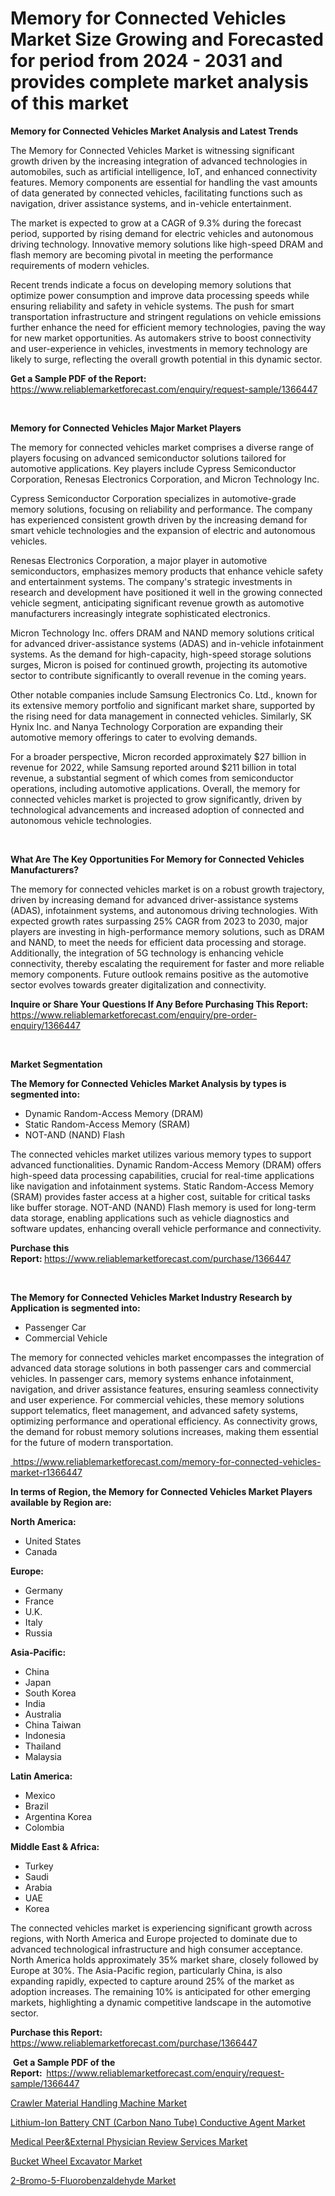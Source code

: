 <p><h1>Memory for Connected Vehicles Market Size Growing and Forecasted for period from 2024 - 2031 and provides complete market analysis of this market</h1></p><p><strong>Memory for Connected Vehicles Market Analysis and Latest Trends</strong></p>
<p><p>The Memory for Connected Vehicles Market is witnessing significant growth driven by the increasing integration of advanced technologies in automobiles, such as artificial intelligence, IoT, and enhanced connectivity features. Memory components are essential for handling the vast amounts of data generated by connected vehicles, facilitating functions such as navigation, driver assistance systems, and in-vehicle entertainment. </p><p>The market is expected to grow at a CAGR of 9.3% during the forecast period, supported by rising demand for electric vehicles and autonomous driving technology. Innovative memory solutions like high-speed DRAM and flash memory are becoming pivotal in meeting the performance requirements of modern vehicles. </p><p>Recent trends indicate a focus on developing memory solutions that optimize power consumption and improve data processing speeds while ensuring reliability and safety in vehicle systems. The push for smart transportation infrastructure and stringent regulations on vehicle emissions further enhance the need for efficient memory technologies, paving the way for new market opportunities. As automakers strive to boost connectivity and user-experience in vehicles, investments in memory technology are likely to surge, reflecting the overall growth potential in this dynamic sector.</p></p>
<p><strong>Get a Sample PDF of the Report:&nbsp;</strong> <a href="https://www.reliablemarketforecast.com/enquiry/request-sample/1366447">https://www.reliablemarketforecast.com/enquiry/request-sample/1366447</a></p>
<p>&nbsp;</p>
<p><strong>Memory for Connected Vehicles Major Market Players</strong></p>
<p><p>The memory for connected vehicles market comprises a diverse range of players focusing on advanced semiconductor solutions tailored for automotive applications. Key players include Cypress Semiconductor Corporation, Renesas Electronics Corporation, and Micron Technology Inc. </p><p>Cypress Semiconductor Corporation specializes in automotive-grade memory solutions, focusing on reliability and performance. The company has experienced consistent growth driven by the increasing demand for smart vehicle technologies and the expansion of electric and autonomous vehicles. </p><p>Renesas Electronics Corporation, a major player in automotive semiconductors, emphasizes memory products that enhance vehicle safety and entertainment systems. The company's strategic investments in research and development have positioned it well in the growing connected vehicle segment, anticipating significant revenue growth as automotive manufacturers increasingly integrate sophisticated electronics.</p><p>Micron Technology Inc. offers DRAM and NAND memory solutions critical for advanced driver-assistance systems (ADAS) and in-vehicle infotainment systems. As the demand for high-capacity, high-speed storage solutions surges, Micron is poised for continued growth, projecting its automotive sector to contribute significantly to overall revenue in the coming years.</p><p>Other notable companies include Samsung Electronics Co. Ltd., known for its extensive memory portfolio and significant market share, supported by the rising need for data management in connected vehicles. Similarly, SK Hynix Inc. and Nanya Technology Corporation are expanding their automotive memory offerings to cater to evolving demands.</p><p>For a broader perspective, Micron recorded approximately $27 billion in revenue for 2022, while Samsung reported around $211 billion in total revenue, a substantial segment of which comes from semiconductor operations, including automotive applications. Overall, the memory for connected vehicles market is projected to grow significantly, driven by technological advancements and increased adoption of connected and autonomous vehicle technologies.</p></p>
<p>&nbsp;</p>
<p><strong>What Are The Key Opportunities For Memory for Connected Vehicles Manufacturers?</strong></p>
<p><p>The memory for connected vehicles market is on a robust growth trajectory, driven by increasing demand for advanced driver-assistance systems (ADAS), infotainment systems, and autonomous driving technologies. With expected growth rates surpassing 25% CAGR from 2023 to 2030, major players are investing in high-performance memory solutions, such as DRAM and NAND, to meet the needs for efficient data processing and storage. Additionally, the integration of 5G technology is enhancing vehicle connectivity, thereby escalating the requirement for faster and more reliable memory components. Future outlook remains positive as the automotive sector evolves towards greater digitalization and connectivity.</p></p>
<p><strong>Inquire or Share Your Questions If Any Before Purchasing This Report:</strong> <a href="https://www.reliablemarketforecast.com/enquiry/pre-order-enquiry/1366447">https://www.reliablemarketforecast.com/enquiry/pre-order-enquiry/1366447</a></p>
<p>&nbsp;</p>
<p><strong>Market Segmentation</strong></p>
<p><strong>The Memory for Connected Vehicles Market Analysis by types is segmented into:</strong></p>
<p><ul><li>Dynamic Random-Access Memory (DRAM)</li><li>Static Random-Access Memory (SRAM)</li><li>NOT-AND (NAND) Flash</li></ul></p>
<p><p>The connected vehicles market utilizes various memory types to support advanced functionalities. Dynamic Random-Access Memory (DRAM) offers high-speed data processing capabilities, crucial for real-time applications like navigation and infotainment systems. Static Random-Access Memory (SRAM) provides faster access at a higher cost, suitable for critical tasks like buffer storage. NOT-AND (NAND) Flash memory is used for long-term data storage, enabling applications such as vehicle diagnostics and software updates, enhancing overall vehicle performance and connectivity.</p></p>
<p><strong>Purchase this Report:&nbsp;</strong><a href="https://www.reliablemarketforecast.com/purchase/1366447">https://www.reliablemarketforecast.com/purchase/1366447</a></p>
<p>&nbsp;</p>
<p><strong>The Memory for Connected Vehicles Market Industry Research by Application is segmented into:</strong></p>
<p><ul><li>Passenger Car</li><li>Commercial Vehicle</li></ul></p>
<p><p>The memory for connected vehicles market encompasses the integration of advanced data storage solutions in both passenger cars and commercial vehicles. In passenger cars, memory systems enhance infotainment, navigation, and driver assistance features, ensuring seamless connectivity and user experience. For commercial vehicles, these memory solutions support telematics, fleet management, and advanced safety systems, optimizing performance and operational efficiency. As connectivity grows, the demand for robust memory solutions increases, making them essential for the future of modern transportation.</p></p>
<p><a href="https://www.reliablemarketforecast.com/memory-for-connected-vehicles-market-r1366447">&nbsp;https://www.reliablemarketforecast.com/memory-for-connected-vehicles-market-r1366447</a></p>
<p><strong>In terms of Region, the Memory for Connected Vehicles Market Players available by Region are:</strong></p>
<p>
    <p> <strong> North America: </strong>
        <ul>
            <li>United States</li>
            <li>Canada</li>
        </ul>
        </p> 
    <p> <strong> Europe: </strong>
        <ul>
            <li>Germany</li>
            <li>France</li>
            <li>U.K.</li>
            <li>Italy</li>
            <li>Russia</li>
        </ul>
        </p> 
    <p> <strong> Asia-Pacific: </strong>
        <ul>
            <li>China</li>
            <li>Japan</li>
            <li>South Korea</li>
            <li>India</li>
            <li>Australia</li>
            <li>China Taiwan</li>
            <li>Indonesia</li>
            <li>Thailand</li>
            <li>Malaysia</li>
        </ul>
        </p> 
    <p> <strong> Latin America: </strong>
        <ul>
            <li>Mexico</li>
            <li>Brazil</li>
            <li>Argentina Korea</li>
            <li>Colombia</li>
        </ul>
        </p> 
    <p> <strong> Middle East & Africa: </strong>
        <ul>
            <li>Turkey</li>
            <li>Saudi</li>
            <li>Arabia</li>
            <li>UAE</li>
            <li>Korea</li>
        </ul>
    </p>
    </p>
<p><p>The connected vehicles market is experiencing significant growth across regions, with North America and Europe projected to dominate due to advanced technological infrastructure and high consumer acceptance. North America holds approximately 35% market share, closely followed by Europe at 30%. The Asia-Pacific region, particularly China, is also expanding rapidly, expected to capture around 25% of the market as adoption increases. The remaining 10% is anticipated for other emerging markets, highlighting a dynamic competitive landscape in the automotive sector.</p></p>
<p><strong>Purchase this Report: </strong><a href="https://www.reliablemarketforecast.com/purchase/1366447">https://www.reliablemarketforecast.com/purchase/1366447</a></p>
<p>&nbsp;<strong>Get a Sample PDF of the Report:&nbsp;&nbsp;</strong><a href="https://www.reliablemarketforecast.com/enquiry/request-sample/1366447">https://www.reliablemarketforecast.com/enquiry/request-sample/1366447</a></p>
<p><strong></strong></p>
<p><p><a href="https://www.linkedin.com/pulse/crawler-material-handling-machine-market-evolution-global-xtdue?trackingId=japUd6feS7qY330%2BTkXlcQ%3D%3D">Crawler Material Handling Machine Market</a></p><p><a href="https://issuu.com/reportprime-2/docs/lithium-ion-battery-cnt-carbon-nano_3465d84f5f23d1">Lithium-Ion Battery CNT (Carbon Nano Tube) Conductive Agent Market</a></p><p><a href="https://github.com/WillieWoodard/Market-Research-Report-List-6/blob/main/medical-peerexternal-physician-review-services-market.md">Medical Peer&External Physician Review Services Market</a></p><p><a href="https://www.linkedin.com/pulse/global-bucket-wheel-excavator-market-exploring-share-trends-mx8we?trackingId=8fkVkI%2FiRuK1R9K21VnGDw%3D%3D">Bucket Wheel Excavator Market</a></p><p><a href="https://issuu.com/reportprime-2/docs/2-bromo-5-fluorobenzaldehyde-market_6dd34ac5259816">2-Bromo-5-Fluorobenzaldehyde Market</a></p></p>